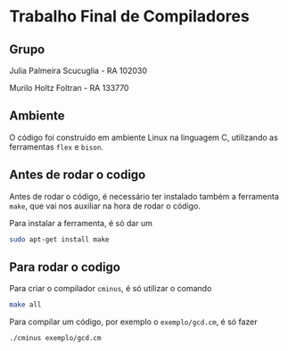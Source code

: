 # Trabalho Final de Compiladores

## Grupo

Julia Palmeira Scucuglia - RA 102030

Murilo Holtz Foltran - RA 133770

## Ambiente
O código foi construído em ambiente Linux na linguagem C, utilizando as ferramentas `flex` e `bison`.

## Antes de rodar o codigo
Antes de rodar o código, é necessário ter instalado também a ferramenta `make`, que vai nos auxiliar na hora de rodar o código.

Para instalar a ferramenta, é só dar um
```sh
sudo apt-get install make
```

## Para rodar o codigo
Para criar o compilador `cminus`, é só utilizar o comando
```sh
make all
```

Para compilar um código, por exemplo o `exemplo/gcd.cm`, é só fazer
```sh
./cminus exemplo/gcd.cm
```
